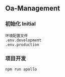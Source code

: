 ## Oa-Management

### 初始化 Initial

```
环境配置文件
.env.development
.env.production 
```

### 项目开发
```
npm run apollo
```

